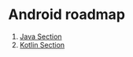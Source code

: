# Android roadmap

1. [Java Section](https://github.com/RotcehOdraude/Android-roadmap/blob/main/Java/Java.md)
2. [Kotlin Section]()